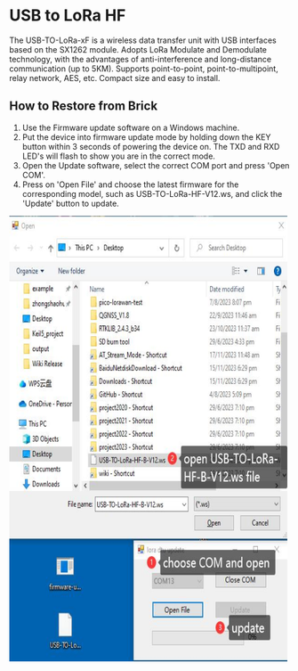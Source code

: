 # USB to LoRa HF

The USB-TO-LoRa-xF is a wireless data transfer unit with USB interfaces based on the SX1262 module. Adopts LoRa Modulate and Demodulate technology, with the advantages of anti-interference and long-distance communication (up to 5KM). Supports point-to-point, point-to-multipoint, relay network, AES, etc. Compact size and easy to install.

## How to Restore from Brick

1. Use the Firmware update software on a Windows machine.
2. Put the device into firmware update mode by holding down the KEY button within 3 seconds of powering the device on. The TXD and RXD LED's will flash to show you are in the correct mode.
3. Open the Update software, select the correct COM port and press 'Open COM'.
4. Press on 'Open File' and choose the latest firmware for the corresponding model, such as USB-TO-LoRa-HF-V12.ws, and click the 'Update' button to update.

<img src="USB-TO-LoRa-xF-Update01.jpg" alt="Update01" width="500" height="800">

